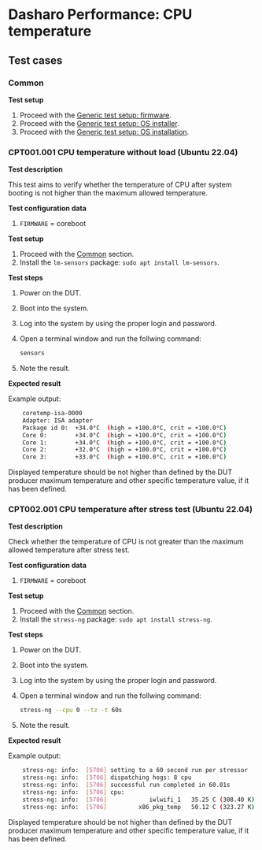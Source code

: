 # Dasharo Performance: CPU temperature

## Test cases

### Common

**Test setup**

1. Proceed with the
    [Generic test setup: firmware](../../generic-test-setup/#firmware).
1. Proceed with the
    [Generic test setup: OS installer](../../generic-test-setup/#os-installer).
1. Proceed with the
    [Generic test setup: OS installation](../../generic-test-setup/#os-installation).

### CPT001.001 CPU temperature without load (Ubuntu 22.04)

**Test description**

This test aims to verify whether the temperature of CPU after system booting
is not higher than the maximum allowed temperature.

**Test configuration data**

1. `FIRMWARE` = coreboot

**Test setup**

1. Proceed with the [Common](#common) section.
1. Install the `lm-sensors` package: `sudo apt install lm-sensors`.

**Test steps**

1. Power on the DUT.
1. Boot into the system.
1. Log into the system by using the proper login and password.
1. Open a terminal window and run the follwing command:

    ```bash
    sensors
    ```

1. Note the result.

**Expected result**

Example output:

```bash
    coretemp-isa-0000
    Adapter: ISA adapter
    Package id 0:  +34.0°C  (high = +100.0°C, crit = +100.0°C)
    Core 0:        +34.0°C  (high = +100.0°C, crit = +100.0°C)
    Core 1:        +34.0°C  (high = +100.0°C, crit = +100.0°C)
    Core 2:        +32.0°C  (high = +100.0°C, crit = +100.0°C)
    Core 3:        +33.0°C  (high = +100.0°C, crit = +100.0°C)
```

Displayed temperature should be not higher than defined by the DUT producer
maximum temperature and other specific temperature value, if it has been
defined.

### CPT002.001 CPU temperature after stress test (Ubuntu 22.04)

**Test description**

Check whether the temperature of CPU is not greater than the maximum allowed
temperature after stress test.

**Test configuration data**

1. `FIRMWARE` = coreboot

**Test setup**

1. Proceed with the [Common](#common) section.
1. Install the `stress-ng` package: `sudo apt install stress-ng`.

**Test steps**

1. Power on the DUT.
1. Boot into the system.
1. Log into the system by using the proper login and password.
1. Open a terminal window and run the follwing command:

    ```bash
    stress-ng --cpu 0 --tz -t 60s
    ```

1. Note the result.

**Expected result**

Example output:

```bash
    stress-ng: info:  [5706] setting to a 60 second run per stressor
    stress-ng: info:  [5706] dispatching hogs: 8 cpu
    stress-ng: info:  [5706] successful run completed in 60.01s
    stress-ng: info:  [5706] cpu:
    stress-ng: info:  [5706]            iwlwifi_1   35.25 C (308.40 K)
    stress-ng: info:  [5706]         x86_pkg_temp   50.12 C (323.27 K)
```

Displayed temperature should be not higher than defined by the DUT producer
maximum temperature and other specific temperature value, if it has been
defined.
